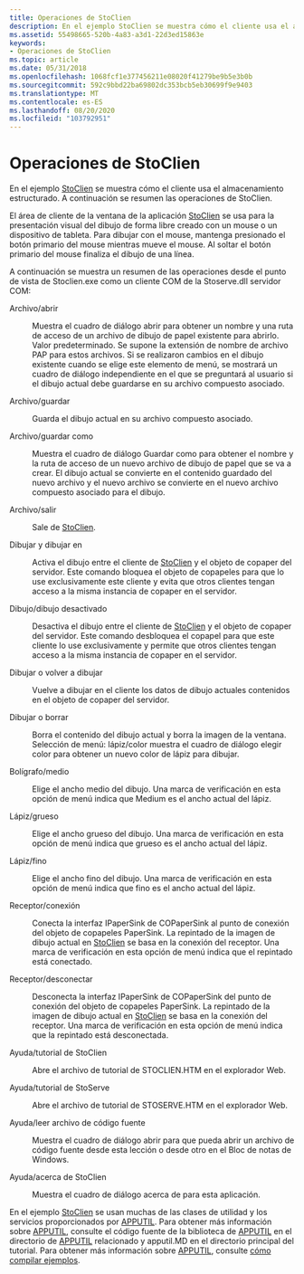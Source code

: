 ```yaml
---
title: Operaciones de StoClien
description: En el ejemplo StoClien se muestra cómo el cliente usa el almacenamiento estructurado. A continuación se resumen las operaciones de StoClien.
ms.assetid: 55498665-520b-4a83-a3d1-22d3ed15863e
keywords:
- Operaciones de StoClien
ms.topic: article
ms.date: 05/31/2018
ms.openlocfilehash: 1068fcf1e377456211e08020f41279be9b5e3b0b
ms.sourcegitcommit: 592c9bbd22ba69802dc353bcb5eb30699f9e9403
ms.translationtype: MT
ms.contentlocale: es-ES
ms.lasthandoff: 08/20/2020
ms.locfileid: "103792951"
---
```

# <a name="stoclien-operations"></a>Operaciones de StoClien

En el ejemplo [StoClien](structured-storage-client-sample--stoclien-.md) se muestra cómo el cliente usa el almacenamiento estructurado. A continuación se resumen las operaciones de StoClien.

El área de cliente de la ventana de la aplicación [StoClien](structured-storage-client-sample--stoclien-.md) se usa para la presentación visual del dibujo de forma libre creado con un mouse o un dispositivo de tableta. Para dibujar con el mouse, mantenga presionado el botón primario del mouse mientras mueve el mouse. Al soltar el botón primario del mouse finaliza el dibujo de una línea.

A continuación se muestra un resumen de las operaciones desde el punto de vista de Stoclien.exe como un cliente COM de la Stoserve.dll servidor COM:

<dl> <dt>

<span id="File_Open"></span><span id="file_open"></span><span id="FILE_OPEN"></span>Archivo/abrir
</dt> <dd>

Muestra el cuadro de diálogo abrir para obtener un nombre y una ruta de acceso de un archivo de dibujo de papel existente para abrirlo. Valor predeterminado. Se supone la extensión de nombre de archivo PAP para estos archivos. Si se realizaron cambios en el dibujo existente cuando se elige este elemento de menú, se mostrará un cuadro de diálogo independiente en el que se preguntará al usuario si el dibujo actual debe guardarse en su archivo compuesto asociado.

</dd> <dt>

<span id="File_Save"></span><span id="file_save"></span><span id="FILE_SAVE"></span>Archivo/guardar
</dt> <dd>

Guarda el dibujo actual en su archivo compuesto asociado.

</dd> <dt>

<span id="File_Save_As"></span><span id="file_save_as"></span><span id="FILE_SAVE_AS"></span>Archivo/guardar como
</dt> <dd>

Muestra el cuadro de diálogo Guardar como para obtener el nombre y la ruta de acceso de un nuevo archivo de dibujo de papel que se va a crear. El dibujo actual se convierte en el contenido guardado del nuevo archivo y el nuevo archivo se convierte en el nuevo archivo compuesto asociado para el dibujo.

</dd> <dt>

<span id="File_Exit"></span><span id="file_exit"></span><span id="FILE_EXIT"></span>Archivo/salir
</dt> <dd>

Sale de [StoClien](structured-storage-client-sample--stoclien-.md).

</dd> <dt>

<span id="Draw_Drawing_On"></span><span id="draw_drawing_on"></span><span id="DRAW_DRAWING_ON"></span>Dibujar y dibujar en
</dt> <dd>

Activa el dibujo entre el cliente de [StoClien](structured-storage-client-sample--stoclien-.md) y el objeto de copaper del servidor. Este comando bloquea el objeto de copapeles para que lo use exclusivamente este cliente y evita que otros clientes tengan acceso a la misma instancia de copaper en el servidor.

</dd> <dt>

<span id="Draw_Drawing_Off"></span><span id="draw_drawing_off"></span><span id="DRAW_DRAWING_OFF"></span>Dibujo/dibujo desactivado
</dt> <dd>

Desactiva el dibujo entre el cliente de [StoClien](structured-storage-client-sample--stoclien-.md) y el objeto de copaper del servidor. Este comando desbloquea el copapel para que este cliente lo use exclusivamente y permite que otros clientes tengan acceso a la misma instancia de copaper en el servidor.

</dd> <dt>

<span id="Draw_Redraw"></span><span id="draw_redraw"></span><span id="DRAW_REDRAW"></span>Dibujar o volver a dibujar
</dt> <dd>

Vuelve a dibujar en el cliente los datos de dibujo actuales contenidos en el objeto de copaper del servidor.

</dd> <dt>

<span id="Draw_Erase"></span><span id="draw_erase"></span><span id="DRAW_ERASE"></span>Dibujar o borrar
</dt> <dd>

Borra el contenido del dibujo actual y borra la imagen de la ventana. Selección de menú: lápiz/color muestra el cuadro de diálogo elegir color para obtener un nuevo color de lápiz para dibujar.

</dd> <dt>

<span id="Pen_Medium"></span><span id="pen_medium"></span><span id="PEN_MEDIUM"></span>Bolígrafo/medio
</dt> <dd>

Elige el ancho medio del dibujo. Una marca de verificación en esta opción de menú indica que Medium es el ancho actual del lápiz.

</dd> <dt>

<span id="Pen_Thick"></span><span id="pen_thick"></span><span id="PEN_THICK"></span>Lápiz/grueso
</dt> <dd>

Elige el ancho grueso del dibujo. Una marca de verificación en esta opción de menú indica que grueso es el ancho actual del lápiz.

</dd> <dt>

<span id="Pen_Thin"></span><span id="pen_thin"></span><span id="PEN_THIN"></span>Lápiz/fino
</dt> <dd>

Elige el ancho fino del dibujo. Una marca de verificación en esta opción de menú indica que fino es el ancho actual del lápiz.

</dd> <dt>

<span id="Sink_Connect"></span><span id="sink_connect"></span><span id="SINK_CONNECT"></span>Receptor/conexión
</dt> <dd>

Conecta la interfaz IPaperSink de COPaperSink al punto de conexión del objeto de copapeles PaperSink. La repintado de la imagen de dibujo actual en [StoClien](structured-storage-client-sample--stoclien-.md) se basa en la conexión del receptor. Una marca de verificación en esta opción de menú indica que el repintado está conectado.

</dd> <dt>

<span id="Sink_Disconnect"></span><span id="sink_disconnect"></span><span id="SINK_DISCONNECT"></span>Receptor/desconectar
</dt> <dd>

Desconecta la interfaz IPaperSink de COPaperSink del punto de conexión del objeto de copapeles PaperSink. La repintado de la imagen de dibujo actual en [StoClien](structured-storage-client-sample--stoclien-.md) se basa en la conexión del receptor. Una marca de verificación en esta opción de menú indica que la repintado está desconectada.

</dd> <dt>

<span id="Help_StoClien_Tutorial"></span><span id="help_stoclien_tutorial"></span><span id="HELP_STOCLIEN_TUTORIAL"></span>Ayuda/tutorial de StoClien
</dt> <dd>

Abre el archivo de tutorial de STOCLIEN.HTM en el explorador Web.

</dd> <dt>

<span id="Help_StoServe_Tutorial"></span><span id="help_stoserve_tutorial"></span><span id="HELP_STOSERVE_TUTORIAL"></span>Ayuda/tutorial de StoServe
</dt> <dd>

Abre el archivo de tutorial de STOSERVE.HTM en el explorador Web.

</dd> <dt>

<span id="Help_Read_Source_File"></span><span id="help_read_source_file"></span><span id="HELP_READ_SOURCE_FILE"></span>Ayuda/leer archivo de código fuente
</dt> <dd>

Muestra el cuadro de diálogo abrir para que pueda abrir un archivo de código fuente desde esta lección o desde otro en el Bloc de notas de Windows.

</dd> <dt>

<span id="Help_About_StoClien"></span><span id="help_about_stoclien"></span><span id="HELP_ABOUT_STOCLIEN"></span>Ayuda/acerca de StoClien
</dt> <dd>

Muestra el cuadro de diálogo acerca de para esta aplicación.

</dd> </dl>

En el ejemplo [StoClien](structured-storage-client-sample--stoclien-.md) se usan muchas de las clases de utilidad y los servicios proporcionados por [APPUTIL](./using-visual-studio.md). Para obtener más información sobre [APPUTIL](./using-visual-studio.md), consulte el código fuente de la biblioteca de [APPUTIL](./using-visual-studio.md) en el directorio de [APPUTIL](./using-visual-studio.md) relacionado y apputil.MD en el directorio principal del tutorial. Para obtener más información sobre [APPUTIL](./using-visual-studio.md), consulte [cómo compilar ejemplos](how-to-build-samples.md).

 

 